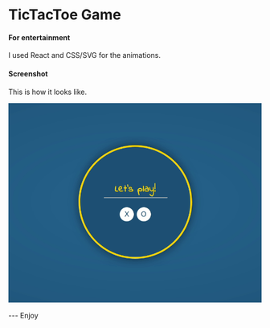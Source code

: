 # TicTacToe Game
#### For entertainment
I used React and CSS/SVG for the animations.

#### Screenshot

This is how it looks like.

![Screenshot](screenshot.gif "Screenshot")


--- Enjoy
